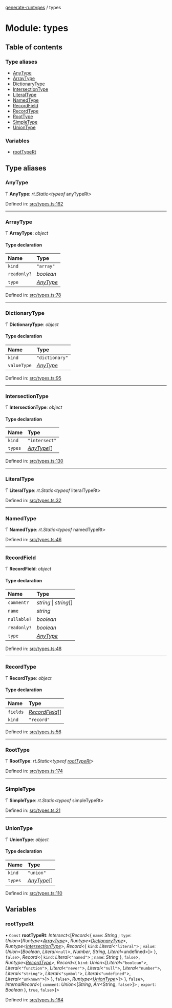 [generate-runtypes](../README.md) / types

# Module: types

## Table of contents

### Type aliases

- [AnyType](types.md#anytype)
- [ArrayType](types.md#arraytype)
- [DictionaryType](types.md#dictionarytype)
- [IntersectionType](types.md#intersectiontype)
- [LiteralType](types.md#literaltype)
- [NamedType](types.md#namedtype)
- [RecordField](types.md#recordfield)
- [RecordType](types.md#recordtype)
- [RootType](types.md#roottype)
- [SimpleType](types.md#simpletype)
- [UnionType](types.md#uniontype)

### Variables

- [rootTypeRt](types.md#roottypert)

## Type aliases

### AnyType

Ƭ **AnyType**: *rt.Static*<*typeof* anyTypeRt\>

Defined in: [src/types.ts:162](https://github.com/cobraz/generate-runtypes/blob/7317811/src/types.ts#L162)

___

### ArrayType

Ƭ **ArrayType**: *object*

#### Type declaration

| Name | Type |
| :------ | :------ |
| `kind` | ``"array"`` |
| `readonly?` | *boolean* |
| `type` | [*AnyType*](types.md#anytype) |

Defined in: [src/types.ts:78](https://github.com/cobraz/generate-runtypes/blob/7317811/src/types.ts#L78)

___

### DictionaryType

Ƭ **DictionaryType**: *object*

#### Type declaration

| Name | Type |
| :------ | :------ |
| `kind` | ``"dictionary"`` |
| `valueType` | [*AnyType*](types.md#anytype) |

Defined in: [src/types.ts:95](https://github.com/cobraz/generate-runtypes/blob/7317811/src/types.ts#L95)

___

### IntersectionType

Ƭ **IntersectionType**: *object*

#### Type declaration

| Name | Type |
| :------ | :------ |
| `kind` | ``"intersect"`` |
| `types` | [*AnyType*](types.md#anytype)[] |

Defined in: [src/types.ts:130](https://github.com/cobraz/generate-runtypes/blob/7317811/src/types.ts#L130)

___

### LiteralType

Ƭ **LiteralType**: *rt.Static*<*typeof* literalTypeRt\>

Defined in: [src/types.ts:32](https://github.com/cobraz/generate-runtypes/blob/7317811/src/types.ts#L32)

___

### NamedType

Ƭ **NamedType**: *rt.Static*<*typeof* namedTypeRt\>

Defined in: [src/types.ts:46](https://github.com/cobraz/generate-runtypes/blob/7317811/src/types.ts#L46)

___

### RecordField

Ƭ **RecordField**: *object*

#### Type declaration

| Name | Type |
| :------ | :------ |
| `comment?` | *string* \| *string*[] |
| `name` | *string* |
| `nullable?` | *boolean* |
| `readonly?` | *boolean* |
| `type` | [*AnyType*](types.md#anytype) |

Defined in: [src/types.ts:48](https://github.com/cobraz/generate-runtypes/blob/7317811/src/types.ts#L48)

___

### RecordType

Ƭ **RecordType**: *object*

#### Type declaration

| Name | Type |
| :------ | :------ |
| `fields` | [*RecordField*](types.md#recordfield)[] |
| `kind` | ``"record"`` |

Defined in: [src/types.ts:56](https://github.com/cobraz/generate-runtypes/blob/7317811/src/types.ts#L56)

___

### RootType

Ƭ **RootType**: *rt.Static*<*typeof* [*rootTypeRt*](types.md#roottypert)\>

Defined in: [src/types.ts:174](https://github.com/cobraz/generate-runtypes/blob/7317811/src/types.ts#L174)

___

### SimpleType

Ƭ **SimpleType**: *rt.Static*<*typeof* simpleTypeRt\>

Defined in: [src/types.ts:21](https://github.com/cobraz/generate-runtypes/blob/7317811/src/types.ts#L21)

___

### UnionType

Ƭ **UnionType**: *object*

#### Type declaration

| Name | Type |
| :------ | :------ |
| `kind` | ``"union"`` |
| `types` | [*AnyType*](types.md#anytype)[] |

Defined in: [src/types.ts:110](https://github.com/cobraz/generate-runtypes/blob/7317811/src/types.ts#L110)

## Variables

### rootTypeRt

• `Const` **rootTypeRt**: *Intersect*<[*Record*<{ `name`: *String* ; `type`: *Union*<[*Runtype*<[*ArrayType*](types.md#arraytype)\>, *Runtype*<[*DictionaryType*](types.md#dictionarytype)\>, *Runtype*<[*IntersectionType*](types.md#intersectiontype)\>, *Record*<{ `kind`: *Literal*<``"literal"``\> ; `value`: *Union*<[*Boolean*, *Literal*<``null``\>, *Number*, *String*, *Literal*<undefined\>]\>  }, ``false``\>, *Record*<{ `kind`: *Literal*<``"named"``\> ; `name`: *String*  }, ``false``\>, *Runtype*<[*RecordType*](types.md#recordtype)\>, *Record*<{ `kind`: *Union*<[*Literal*<``"boolean"``\>, *Literal*<``"function"``\>, *Literal*<``"never"``\>, *Literal*<``"null"``\>, *Literal*<``"number"``\>, *Literal*<``"string"``\>, *Literal*<``"symbol"``\>, *Literal*<``"undefined"``\>, *Literal*<``"unknown"``\>]\>  }, ``false``\>, *Runtype*<[*UnionType*](types.md#uniontype)\>]\>  }, ``false``\>, *InternalRecord*<{ `comment`: *Union*<[*String*, *Arr*<String, ``false``\>]\> ; `export`: *Boolean*  }, ``true``, ``false``\>]\>

Defined in: [src/types.ts:164](https://github.com/cobraz/generate-runtypes/blob/7317811/src/types.ts#L164)
